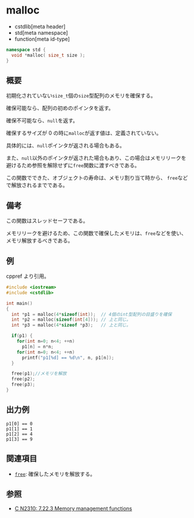 # malloc

* cstdlib[meta header]
* std[meta namespace]
* function[meta id-type]

```cpp
namespace std {
  void *malloc( size_t size );
}
```

## 概要

初期化されていない`size_t`個の`size`型配列のメモリを確保する。

確保可能なら、配列の初めのポインタを返す。

確保不可能なら、`null`を返す。

確保するサイズが 0 の時に`malloc`が返す値は、定義されていない。

具体的には、`null`ポインタが返される場合もある。

また、`null`以外のポインタが返された場合もあり、この場合はメモリリークを避けるため参照を解除せずに`free`関数に渡すべきである。

この関数でできた、オブジェクトの寿命は、メモリ割り当て時から、 `free`などで解放されるまでである。

## 備考

この関数はスレッドセーフである。

メモリリークを避けるため、この関数で確保したメモリは、`free`などを使い、メモリ解放するべきである。

## 例

cppref より引用。

```cpp example
#include <iostream>
#include <cstdlib>

int main()
{
  int *p1 = malloc(4*sizeof(int));  // 4個のint型配列の目盛りを確保
  int *p2 = malloc(sizeof(int[4])); // 上と同じ。
  int *p3 = malloc(4*sizeof *p3);   // 上と同じ。

  if(p1) {
    for(int n=0; n<4; ++n)
      p1[n] = n*n;
    for(int n=0; n<4; ++n)
      printf("p1[%d] == %d\n", n, p1[n]);
  }

  free(p1);//メモリを解放
  free(p2);
  free(p3);
}
```

## 出力例

```
p1[0] == 0
p1[1] == 1
p1[2] == 4
p1[3] == 9
```

## 関連項目

- [`free`](free.md): 確保したメモリを解放する。

## 参照

- [C N2310: 7.22.3 Memory management functions](https://www.open-std.org/jtc1/sc22/wg14/www/docs/n2310.pdf)
